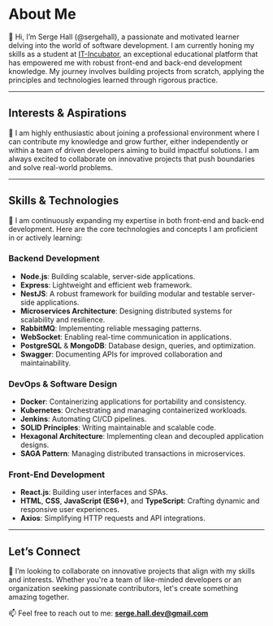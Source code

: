 # About Me

👋 Hi, I’m Serge Hall (@sergehall), a passionate and motivated learner delving into the world of software development. I am currently honing my skills as a student at [IT-Incubator](https://it-incubator.ru), an exceptional educational platform that has empowered me with robust front-end and back-end development knowledge. My journey involves building projects from scratch, applying the principles and technologies learned through rigorous practice.

---

## Interests & Aspirations

👀 I am highly enthusiastic about joining a professional environment where I can contribute my knowledge and grow further, either independently or within a team of driven developers aiming to build impactful solutions. I am always excited to collaborate on innovative projects that push boundaries and solve real-world problems.

---

## Skills & Technologies

🌱 I am continuously expanding my expertise in both front-end and back-end development. Here are the core technologies and concepts I am proficient in or actively learning:

### **Backend Development**
- **Node.js**: Building scalable, server-side applications.
- **Express**: Lightweight and efficient web framework.
- **NestJS**: A robust framework for building modular and testable server-side applications.
- **Microservices Architecture**: Designing distributed systems for scalability and resilience.
- **RabbitMQ**: Implementing reliable messaging patterns.
- **WebSocket**: Enabling real-time communication in applications.
- **PostgreSQL** & **MongoDB**: Database design, queries, and optimization.
- **Swagger**: Documenting APIs for improved collaboration and maintainability.

### **DevOps & Software Design**
- **Docker**: Containerizing applications for portability and consistency.
- **Kubernetes**: Orchestrating and managing containerized workloads.
- **Jenkins**: Automating CI/CD pipelines.
- **SOLID Principles**: Writing maintainable and scalable code.
- **Hexagonal Architecture**: Implementing clean and decoupled application designs.
- **SAGA Pattern**: Managing distributed transactions in microservices.

### **Front-End Development**
- **React.js**: Building user interfaces and SPAs.
- **HTML**, **CSS**, **JavaScript (ES6+)**, and **TypeScript**: Crafting dynamic and responsive user experiences.
- **Axios**: Simplifying HTTP requests and API integrations.

---

## Let’s Connect

💞️ I’m looking to collaborate on innovative projects that align with my skills and interests. Whether you're a team of like-minded developers or an organization seeking passionate contributors, let's create something amazing together.

📫 Feel free to reach out to me: **serge.hall.dev@gmail.com**
